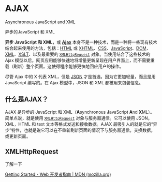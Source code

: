 # AJAX

Asynchronous JavaScript and XML

异步的JavaScript 和 XML

**异步 JavaScript 和 XML**，或 [**Ajax**](https://www.semanticscholar.org/paper/Ajax%3A-A-New-Approach-to-Web-Applications-Garrett/c440ae765ff19ddd3deda24a92ac39cef9570f1e?p2df) 本身不是一种技术，而是一种将一些现有技术结合起来使用的方法，包括：[HTML](https://developer.mozilla.org/zh-CN/docs/Web/HTML) 或 [XHTML](https://developer.mozilla.org/zh-CN/docs/Glossary/XHTML)、[CSS](https://developer.mozilla.org/zh-CN/docs/Web/CSS)、[JavaScript](https://developer.mozilla.org/zh-CN/docs/Web/JavaScript)、[DOM](https://developer.mozilla.org/zh-CN/docs/Web/API/Document_Object_Model)、[XML](https://developer.mozilla.org/zh-CN/docs/Web/XML)、[XSLT](https://developer.mozilla.org/zh-CN/docs/Web/XSLT)、以及最重要的 [`XMLHttpRequest`](https://developer.mozilla.org/zh-CN/docs/Web/API/XMLHttpRequest) 对象。当使用结合了这些技术的 Ajax 模型以后，网页应用能够快速地将增量更新呈现在用户界面上，而不需要重载（刷新）整个页面。这使得程序能够更快地回应用户的操作。

尽管 Ajax 中的 X 代表 XML，但是 [JSON](https://developer.mozilla.org/zh-CN/docs/Glossary/JSON) 才是首选，因为它更加轻量，而且是用 JavaScript 编写的。在 Ajax 模型中，JSON 和 XML 都被用来包装信息。



## 什么是AJAX？

AJAX 是异步的 JavaScript 和 XML（**A**synchronous **J**avaScript **A**nd **X**ML）。简单点说，就是使用 [`XMLHttpRequest`](https://developer.mozilla.org/zh-CN/docs/Web/API/XMLHttpRequest) 对象与服务器通信。它可以使用 JSON，XML，HTML 和 text 文本等格式发送和接收数据。AJAX 最吸引人的就是它的“异步”特性，也就是说它可以在不重新刷新页面的情况下与服务器通信，交换数据，或更新页面。



## XMLHttpRequest

了解一下

[Getting Started - Web 开发者指南 | MDN (mozilla.org)](https://developer.mozilla.org/zh-CN/docs/Web/Guide/AJAX/Getting_Started)